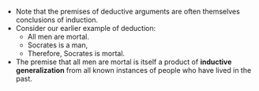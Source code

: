 - Note that the premises of deductive arguments are often themselves conclusions of induction.
- Consider our earlier example of deduction:
	- All men are mortal.
	- Socrates is a man,
	- Therefore, Socrates is mortal.
- The premise that all men are mortal is itself a product of **inductive generalization** from all known instances of people who have lived in the past.